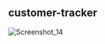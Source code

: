 ## customer-tracker
![Screenshot_14](https://user-images.githubusercontent.com/45673679/62995954-85f95980-be6b-11e9-94db-ffd466c9e473.png)
